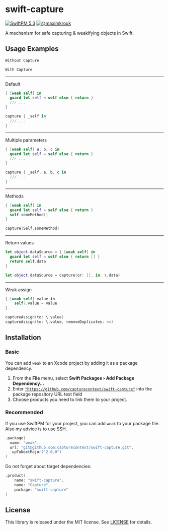 # swift-capture

[![SwiftPM 5.3](https://img.shields.io/badge/📦_swiftpm-5.3-ED523F.svg?style=flat)](https://swift.org/download/) [![@maximkrouk](https://img.shields.io/badge/contact-@capturecontext-1DA1F2.svg?style=flat&logo=twitter)](https://twitter.com/capture_context)

A mechanism for safe capturing & weakifying objects in Swift.

## Usage Examples

```swift
Without Capture
```

```swift
With Capture
```

----

Default
```swift
{ [weak self] in 
  guard let self = self else { return }
  /// ...
}
```

```swift
capture { _self in
  /// ...
}
```

----

Multiple parameters
```swift
{ [weak self] a, b, c in 
  guard let self = self else { return }
  /// ...
}
```

```swift
capture { _self, a, b, c in 
  /// ...
}
```

---

Methods

```swift
{ [weak self] in 
  guard let self = self else { return }
  self.someMethod()
}
```

```swift
capture(Self.someMethod)
```

----

Return values

```swift
let object.dataSource = { [weak self] in
  guard let self = self else { return [] }
  return self.data
}
```

```swift
let object.dataSource = capture(or: [], in: \.data)
```

----

Weak assign

```swift
{ [weak self] value in 
	self?.value = value
}
```

```swift
captureAssign(to: \.value)
captureAssign(to: \.value, removeDuplicates: ==)
```

## Installation

### Basic

You can add `weak` to an Xcode project by adding it as a package dependency.

1. From the **File** menu, select **Swift Packages › Add Package Dependency…**
2. Enter [`"https://github.com/capturecontext/swift-capture"`](https://github.com/capturecontext/swift-capture) into the package repository URL text field
3. Choose products you need to link them to your project.

### Recommended

If you use SwiftPM for your project, you can add `weak` to your package file. Also my advice is to use SSH.

```swift
.package(
  name: "weak",
  url: "git@github.com:capturecontext/swift-capture.git",
  .upToNextMajor("2.0.0")
)
```

Do not forget about target dependencies:

```swift
.product(
    name: "swift-capture",
    name: "Capture", 
    package: "swift-capture"
)
```

## License

This library is released under the MIT license. See [LICENSE](./LICENSE) for details.

